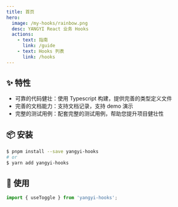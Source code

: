 ```yaml
---
title: 首页
hero:
  image: /my-hooks/rainbow.png
  desc: YANGYI React 业务 Hooks
  actions:
    - text: 指南
      link: /guide
    - text: Hooks 列表
      link: /hooks
---
```


## ✨ 特性

- 可靠的代码健壮：使用 Typescript 构建，提供完善的类型定义文件
- 完善的文档能力：支持文档记录，支持 demo 演示
- 完整的测试用例：配套完整的测试用例，帮助您提升项目健壮性

## 📦 安装

```bash
$ pnpm install --save yangyi-hooks
# or
$ yarn add yangyi-hooks
```

## 🔨 使用

```ts
import { useToggle } from 'yangyi-hooks';
```